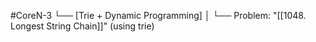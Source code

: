 #CoreN-3
└── [Trie + Dynamic Programming]
    │
    └── Problem: "[[1048. Longest String Chain]]" (using trie)